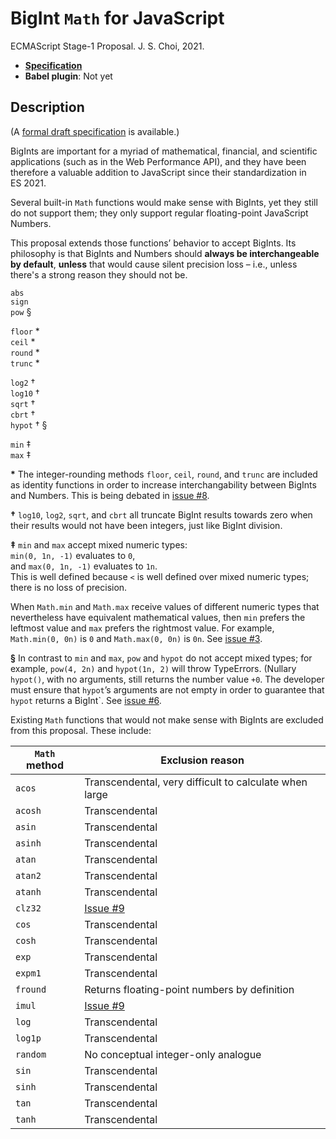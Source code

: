 # BigInt `Math` for JavaScript
ECMAScript Stage-1 Proposal. J. S. Choi, 2021.

* **[Specification][]**
* **Babel plugin**: Not yet

[specification]: http://jschoi.org/21/es-bigint-math/

## Description
(A [formal draft specification][specification] is available.)

BigInts are important for a myriad of
mathematical, financial, and scientific applications
(such as in the Web Performance API),
and they have been therefore a valuable addition to JavaScript
since their standardization in ES 2021.

Several built-in `Math` functions
would make sense with BigInts,
yet they still do not support them;
they only support regular floating-point JavaScript Numbers.

This proposal extends those functions’ behavior to accept BigInts.
Its philosophy is that BigInts and Numbers
should **always be interchangeable by default**,
**unless** that would cause silent precision loss –
i.e., unless there's a strong reason they should not be.

`abs`\
`sign`\
`pow` §

`floor` \*\
`ceil` \*\
`round` \*\
`trunc` \*

`log2` †\
`log10` †\
`sqrt` †\
`cbrt` †\
`hypot` † §

`min` ‡\
`max` ‡

**\*** The integer-rounding methods `floor`, `ceil`, `round`, and `trunc`
are included as identity functions
in order to increase interchangability between BigInts and Numbers.
This is being debated in [issue #8][].

**†** `log10`, `log2`, `sqrt`, and `cbrt` all truncate BigInt results towards zero
when their results would not have been integers,
just like BigInt division.

**‡** `min` and `max` accept mixed numeric types:\
`min(0, 1n, -1)` evaluates to `0`,\
and `max(0, 1n, -1)` evaluates to `1n`.\
This is well defined because `<` is well defined over mixed numeric types;
there is no loss of precision.

When `Math.min` and `Math.max` receive values of different numeric types
that nevertheless have equivalent mathematical values,
then `min` prefers the leftmost value and `max` prefers the rightmost value.
For example, `Math.min(0, 0n)` is `0` and `Math.max(0, 0n)` is `0n`.
See [issue #3][].

**§** In contrast to `min` and `max`, `pow` and `hypot` do not accept mixed types;
for example, `pow(4, 2n)` and `hypot(1n, 2)` will throw TypeErrors.
(Nullary `hypot()`, with no arguments, still returns the number value `+0`.
The developer must ensure that `hypot`’s arguments are not empty
in order to guarantee that `hypot` returns a BigInt`.
See [issue #6][].

Existing `Math` functions that would not make sense with BigInts
are excluded from this proposal. These include:

|`Math` method  | Exclusion reason
| ------------- | ----------------
|`acos`         | Transcendental, very difficult to calculate when large
|`acosh`        | Transcendental
|`asin`         | Transcendental
|`asinh`        | Transcendental
|`atan`         | Transcendental
|`atan2`        | Transcendental
|`atanh`        | Transcendental
|`clz32`        | [Issue #9][]
|`cos`          | Transcendental
|`cosh`         | Transcendental
|`exp`          | Transcendental
|`expm1`        | Transcendental
|`fround`       | Returns floating-point numbers by definition
|`imul`         | [Issue #9][]
|`log`          | Transcendental
|`log1p`        | Transcendental
|`random`       | No conceptual integer-only analogue
|`sin`          | Transcendental
|`sinh`         | Transcendental
|`tan`          | Transcendental
|`tanh`         | Transcendental

[issue #3]: https://github.com/js-choi/proposal-bigint-math/issues/3#issuecomment-912133467
[issue #6]: https://github.com/js-choi/proposal-bigint-math/issues/6
[issue #8]: https://github.com/js-choi/proposal-bigint-math/issues/8
[issue #9]: https://github.com/js-choi/proposal-bigint-math/issues/9
